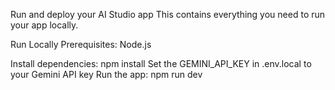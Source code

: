 Run and deploy your AI Studio app
This contains everything you need to run your app locally.

Run Locally
Prerequisites: Node.js

Install dependencies: npm install
Set the GEMINI_API_KEY in .env.local to your Gemini API key
Run the app: npm run dev
